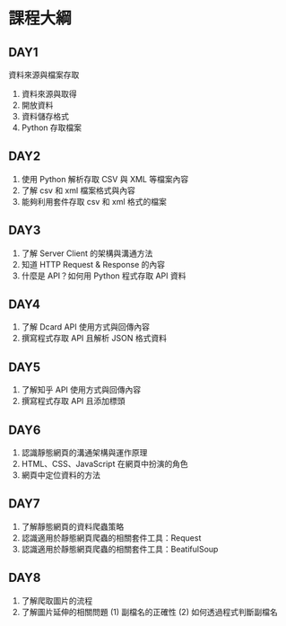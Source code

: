 # 課程大綱

## **DAY1**
資料來源與檔案存取
1. 資料來源與取得
2. 開放資料
3. 資料儲存格式
4. Python 存取檔案

## **DAY2**
1. 使用 Python 解析存取 CSV 與 XML 等檔案內容
2. 了解 csv 和 xml 檔案格式與內容
3. 能夠利用套件存取 csv 和 xml 格式的檔案

## **DAY3**
1. 了解 Server Client 的架構與溝通方法
2. 知道 HTTP Request & Response 的內容
3. 什麼是 API？如何用 Python 程式存取 API 資料

## **DAY4**
1. 了解 Dcard API 使用方式與回傳內容
2. 撰寫程式存取 API 且解析 JSON 格式資料

## **DAY5**
1. 了解知乎 API 使用方式與回傳內容
2. 撰寫程式存取 API 且添加標頭

## **DAY6**
1. 認識靜態網頁的溝通架構與運作原理
2. HTML、CSS、JavaScript 在網頁中扮演的角色
3. 網頁中定位資料的方法

## **DAY7**
1. 了解靜態網頁的資料爬蟲策略
2. 認識適用於靜態網頁爬蟲的相關套件工具：Request
3. 認識適用於靜態網頁爬蟲的相關套件工具：BeatifulSoup

## **DAY8**
1. 了解爬取圖片的流程
2. 了解圖片延伸的相關問題
  (1) 副檔名的正確性
  (2) 如何透過程式判斷副檔名



